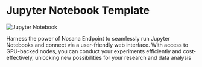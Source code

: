 # Jupyter Notebook Template

![Jupyter Notebook](https://raw.githubusercontent.com/nosana-ci/templates/refs/heads/main/templates/Tensorflow-jupyter-notebook/jupyter.gif)

Harness the power of Nosana Endpoint to seamlessly run Jupyter Notebooks and connect via a user-friendly web interface. With access to GPU-backed nodes, you can conduct your experiments efficiently and cost-effectively, unlocking new possibilities for your research and data analysis
